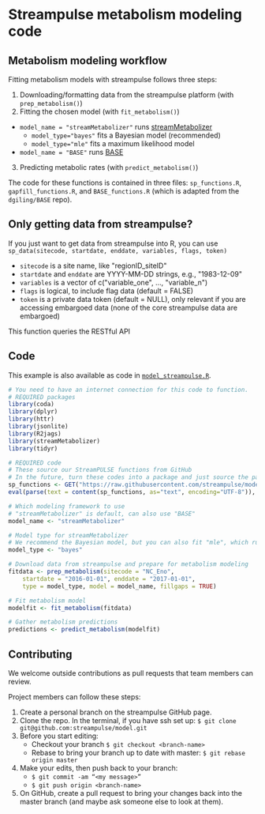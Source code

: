 # Streampulse metabolism modeling code

## Metabolism modeling workflow
Fitting metabolism models with streampulse follows three steps:

1. Downloading/formatting data from the streampulse platform (with `prep_metabolism()`)
2. Fitting the chosen model (with `fit_metabolism()`)
  * `model_name = "streamMetabolizer"` runs [streamMetabolizer](https://github.com/USGS-R/streamMetabolizer)
    - `model_type="bayes"` fits a Bayesian model (recommended)
    - `model_type="mle"` fits a maximum likelihood model
  * `model_name = "BASE"` runs [BASE](https://github.com/dgiling/BASE)
3. Predicting metabolic rates (with `predict_metabolism()`)

The code for these functions is contained in three files: `sp_functions.R`, `gapfill_functions.R`, and `BASE_functions.R` (which is adapted from the `dgiling/BASE` repo).

## Only getting data from streampulse?
If you just want to get data from streampulse into R, you can use `sp_data(sitecode, startdate, enddate, variables, flags, token)`
* `sitecode` is a site name, like "regionID_siteID"
* `startdate` and `enddate` are YYYY-MM-DD strings, e.g., "1983-12-09"
* `variables` is a vector of c("variable_one", ..., "variable_n")
* `flags` is logical, to include flag data (default = FALSE)
* `token` is a private data token (default = NULL), only relevant if you are accessing embargoed data (none of the core streampulse data are embargoed)

This function queries the RESTful API

## Code
This example is also available as code in [`model_streampulse.R`](https://github.com/streampulse/model/blob/master/model_streampulse.R).

```r
# You need to have an internet connection for this code to function.
# REQUIRED packages
library(coda)
library(dplyr)
library(httr)
library(jsonlite)
library(R2jags)
library(streamMetabolizer)
library(tidyr)

# REQUIRED code
# These source our StreamPULSE functions from GitHub
# In the future, turn these codes into a package and just source the package...
sp_functions <- GET("https://raw.githubusercontent.com/streampulse/model/master/sp_functions.R")
eval(parse(text = content(sp_functions, as="text", encoding="UTF-8")), envir= .GlobalEnv)

# Which modeling framework to use
# "streamMetabolizer" is default, can also use "BASE"
model_name <- "streamMetabolizer"

# Model type for streamMetabolizer
# We recommend the Bayesian model, but you can also fit "mle", which runs much faster.
model_type <- "bayes"

# Download data from streampulse and prepare for metabolism modeling
fitdata <- prep_metabolism(sitecode = "NC_Eno",
    startdate = "2016-01-01", enddate = "2017-01-01",
    type = model_type, model = model_name, fillgaps = TRUE)

# Fit metabolism model
modelfit <- fit_metabolism(fitdata)

# Gather metabolism predictions
predictions <- predict_metabolism(modelfit)
```

## Contributing
We welcome outside contributions as pull requests that team members can review.

Project members can follow these steps:
1. Create a personal branch on the streampulse GitHub page.
2. Clone the repo. In the terminal, if you have ssh set up: `$ git clone git@github.com:streampulse/model.git`
3. Before you start editing:
    * Checkout your branch `$ git checkout <branch-name>`
    * Rebase to bring your branch up to date with master: `$ git rebase origin master`
4. Make your edits, then push back to your branch:
    * `$ git commit -am “<my message>”`
    * `$ git push origin <branch-name>`
5. On GitHub, create a pull request to bring your changes back into the master branch (and maybe ask someone else to look at them).
